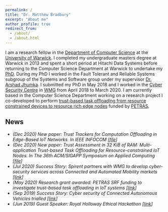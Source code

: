 ```yaml
---
permalink: /
title: "Dr. Matthew Bradbury"
excerpt: "About me"
author_profile: true
redirect_from: 
  - /about/
  - /about.html
---
```


I am a research fellow in the [Department of Computer Science](https://warwick.ac.uk/fac/sci/dcs) at the [University of Warwick](https://warwick.ac.uk). I completed my undergraduate masters degree at Warwick in 2013 and spent a short period at Hitachi Data Systems before returning to the Computer Science Department at Warwick to undertake my [PhD](/projects/project-1-PhD/). During my PhD I worked in the Fault Tolerant and Reliable Systems subgroup of the Systems and Software group under my supervisor [Dr. Arshad Jhumka](http://www2.warwick.ac.uk/fac/sci/dcs/people/Arshad_Jhumka). I submitted my PhD in May 2018 and I worked in the [Cyber Security Centre](https://warwick.ac.uk/fac/sci/wmg/research/csc) in [WMG](https://warwick.ac.uk/fac/sci/wmg) from April 2018 to March 2020. I am currently based in the Computer Science Department working on a research project I co-developed to perform [trust-based task offloading from resource constrained devices to resource rich edge nodes](/projects/project-6-TEAM) funded by [PETRAS](https://petras-iot.org).

## News

 * <i class="fas fa-fw fa-file" aria-hidden="true" /> (Dec 2020) New paper: Trust Trackers for Computation Offloading in Edge-Based IoT Networks. In *IEEE INFOCOM* [[file](https://github.com/MBradbury/publications/raw/master/papers/InfoCom2021.pdf)] 
 * <i class="fas fa-fw fa-file" aria-hidden="true" /> (Dec 2020) New paper: Trust Assessment in 32 KiB of RAM: Multi-application Trust-based Task Offloading for Resource-constrained IoT Nodes. In *The 36th ACM/SIGAPP Symposium on Applied Computing* [[file](https://github.com/MBradbury/publications/raw/master/papers/SAC-DADS2021.pdf)]
 * <i class="fas fa-fw fa-check-square" aria-hidden="true" /> (Jul 2020) Success Story: Spirent partners with WMG to develop cyber-security services across Connected and Automated Mobility markets [[link](https://warwick.ac.uk/fac/sci/wmg/business/success-stories/cyber-resilience/)]
 * <i class="fas fa-fw fa-desktop" aria-hidden="true" /> (May 2020) Research grant awarded: PETRAS SRF funding to investigate trust-based task offloading in IoT systems [[link](https://warwick.ac.uk/fac/sci/dcs/news/?newsItem=8a1785d8721768f401723d62f6e13f9f)]
 * <i class="fas fa-fw fa-check-square" aria-hidden="true" /> (Sep 2019) Success Story: Cyber security of Connected Autonomous Vehicles trialled [[link](https://warwick.ac.uk/newsandevents/pressreleases/cyber_security_of/)]
 * <i class="fas fa-fw fa-volume-up" aria-hidden="true" /> (Jun 2019) Guest Speaker: Royal Holloway Ethical Hackathon [[link](https://www.fairspacehub.org/news/2019/6/11/royal-holloway-ethical-hackathon)]
